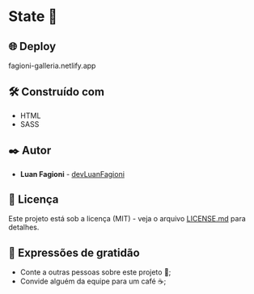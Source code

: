 # State 🏢

## 🌐 Deploy

fagioni-galleria.netlify.app

## 🛠️ Construído com

* HTML
* SASS

## ✒️ Autor

* **Luan Fagioni** - [devLuanFagioni](https://github.com/DevLuanFagioni)

## 📄 Licença

Este projeto está sob a licença (MIT) - veja o arquivo [LICENSE.md](https://github.com/usuario/projeto/licenca) para detalhes.

## 🎁 Expressões de gratidão

* Conte a outras pessoas sobre este projeto 📢;
* Convide alguém da equipe para um café ☕;
